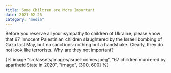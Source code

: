 ```yaml
---
title: Some Children are More Important
date: 2021-02-26
category: "media"
---
```


Before you reserve all your sympathy to children of Ukraine, please know that 67 innocent Palestinian children slaughtered by the Israeli bombing of Gaza last May, but no sanctions: nothing but a handshake. Clearly, they do not look like terrorists. Why are they not important?

<!-- excerpt -->

{% image "src/assets/images/israel-crimes.jpeg", "67 children murdered by apartheid State in 2020", "image", [300, 600] %}
